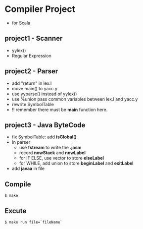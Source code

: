 # Compiler Project

- for Scala

## project1 - Scanner
- yylex()
- Regular Expression

## project2 - Parser
- add "return" in lex.l
- move main() to yacc.y
- use yyparse() instead of yylex()
- use %union pass common variables between lex.l and yacc.y
- rewrite SymbolTable
- !! remember there must be **main** function here.

## project3 - Java ByteCode
- fix SymbolTable: add **isGlobal()**
- In parser
	- use **fstream** to write the **.jasm**
	- record **nowStack** and **nowLabel**
	- for IF ELSE, use vector to store **elseLabel**
	- for WHILE, add union to store **beginLabel** and **exitLabel**
- add **javaa** in file

## Compile
```
$ make
```

## Excute
```
$ make run file=`fileName`
```
